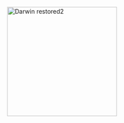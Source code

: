 <a attribute="Elliott &amp; Fry
, Public domain, via Wikimedia Commons" href="https://commons.wikimedia.org/wiki/File:Darwin_restored2.jpg"><img width="256" alt="Darwin restored2" src="https://upload.wikimedia.org/wikipedia/commons/thumb/b/b6/Darwin_restored2.jpg/256px-Darwin_restored2.jpg?20090111012215"></a>
